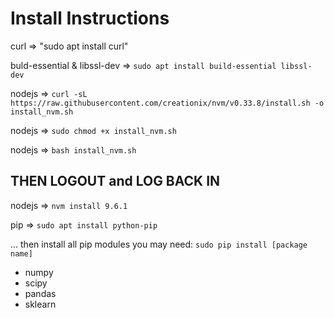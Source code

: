 # Install Instructions

curl => "sudo apt install curl"

buld-essential & libssl-dev => `sudo apt install build-essential libssl-dev`

nodejs => `curl -sL https://raw.githubusercontent.com/creationix/nvm/v0.33.8/install.sh -o install_nvm.sh`

nodejs => `sudo chmod +x install_nvm.sh`

nodejs => `bash install_nvm.sh`

## THEN LOGOUT and LOG BACK IN

nodejs => `nvm install 9.6.1`

pip => `sudo apt install python-pip`

... then install all pip modules you may need: `sudo pip install [package name]`
- numpy
- scipy
- pandas
- sklearn
